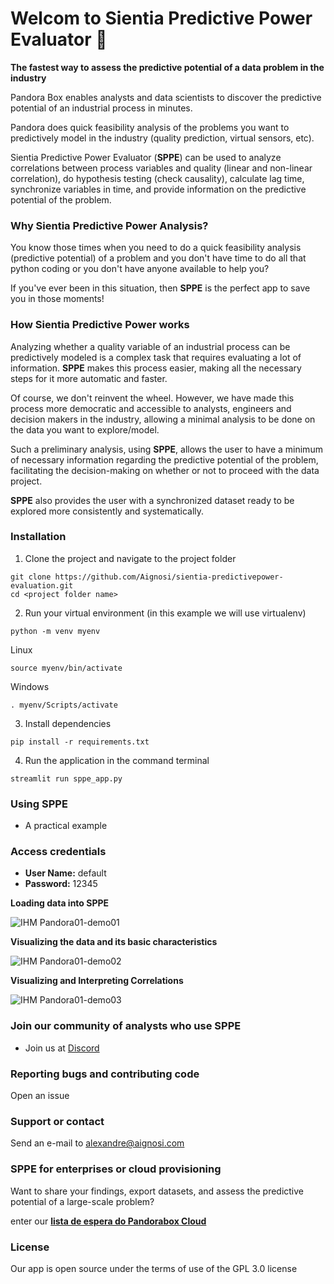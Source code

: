 
# Welcom to Sientia Predictive Power Evaluator 👋

**The fastest way to assess the predictive potential of a data problem in the industry**

Pandora Box enables analysts and data scientists to discover the predictive potential of an industrial process in minutes.

Pandora does quick feasibility analysis of the problems you want to predictively model in the industry (quality prediction, virtual sensors, etc).

Sientia Predictive Power Evaluator (**SPPE**) can be used to analyze correlations between process variables and quality (linear and non-linear correlation), do hypothesis testing (check causality), calculate lag time, synchronize variables in time, and provide information on the predictive potential of the problem.

### Why Sientia Predictive Power Analysis?

You know those times when you need to do a quick feasibility analysis (predictive potential) of a problem and you don't have time to do all that python coding or you don't have anyone available to help you?

If you've ever been in this situation, then **SPPE** is the perfect app to save you in those moments!

### How Sientia Predictive Power works

Analyzing whether a quality variable of an industrial process can be predictively modeled is a complex task that requires evaluating a lot of information. **SPPE** makes this process easier, making all the necessary steps for it more automatic and faster.

Of course, we don't reinvent the wheel. However, we have made this process more democratic and accessible to analysts, engineers and decision makers in the industry, allowing a minimal analysis to be done on the data you want to explore/model.

Such a preliminary analysis, using **SPPE**, allows the user to have a minimum of necessary information regarding the predictive potential of the problem, facilitating the decision-making on whether or not to proceed with the data project.

**SPPE** also provides the user with a synchronized dataset ready to be explored more consistently and systematically.

### Installation

1. Clone the project and navigate to the project folder

```
git clone https://github.com/Aignosi/sientia-predictivepower-evaluation.git
cd <project folder name>
```

2. Run your virtual environment (in this example we will use virtualenv)

```
python -m venv myenv
```

  Linux

```
source myenv/bin/activate
```

  Windows

```
. myenv/Scripts/activate
```

3. Install dependencies

```
pip install -r requirements.txt
```

4. Run the application in the command terminal

```
streamlit run sppe_app.py
```

### Using SPPE

- A practical example

### Access credentials

- **User Name:** default
- **Password:** 12345

**Loading data into SPPE**

![IHM Pandora01-demo01](/images/Pandora-Gif01_a.gif)

**Visualizing the data and its basic characteristics**

![IHM Pandora01-demo02](/images/Pandora-Gif02.gif)

**Visualizing and Interpreting Correlations**

![IHM Pandora01-demo03](/images/Pandora-Gif03.gif)

### Join our community of analysts who use SPPE

- Join us at  [Discord]()

### Reporting bugs and contributing code

Open an issue

### Support or contact

Send an e-mail to alexandre@aignosi.com

### SPPE for enterprises or cloud provisioning

Want to share your findings, export datasets, and assess the predictive potential of a large-scale problem?

enter our [**lista de espera do Pandorabox Cloud**](https://airtable.com/shrXwO3hOV5KK9MGH)

### License

Our app is open source under the terms of use of the GPL 3.0 license